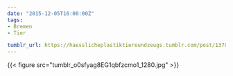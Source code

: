 ```yaml
---
date: "2015-12-05T16:00:00Z"
tags:
- Bremen
- Tier

tumblr_url: https://haesslicheplastiktiereundzeugs.tumblr.com/post/137084419147
---
```

{{< figure src="tumblr_o0sfyag8EG1qbfzcmo1_1280.jpg" >}}
